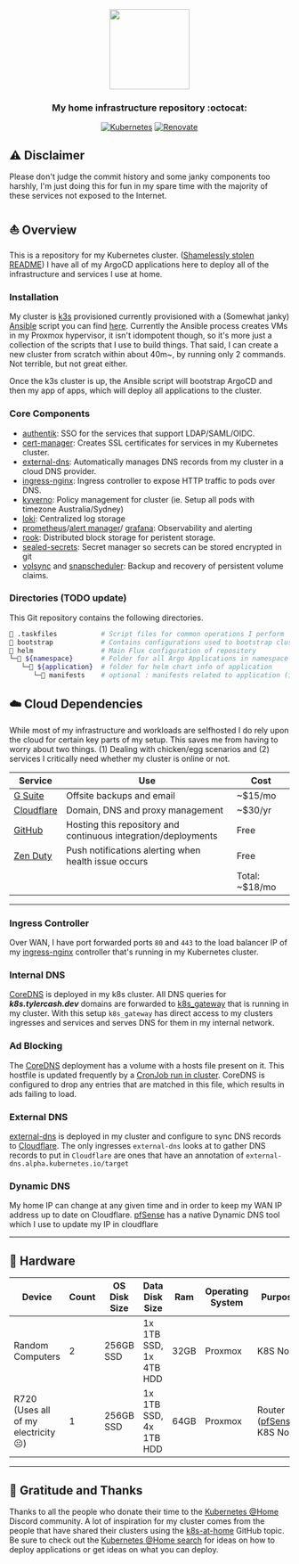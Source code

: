 <div align="center">

<img src="https://camo.githubusercontent.com/5b298bf6b0596795602bd771c5bddbb963e83e0f/68747470733a2f2f692e696d6775722e636f6d2f7031527a586a512e706e67" align="center" width="144px" height="144px"/>

### My home infrastructure repository :octocat:

</div>

<div align="center">

[![Kubernetes](https://img.shields.io/badge/v1.24-blue?style=for-the-badge&logo=kubernetes&logoColor=white)](https://k3s.io/)
[![Renovate](https://img.shields.io/github/actions/workflow/status/onedr0p/home-ops/renovate.yaml?branch=main&label=&logo=renovatebot&style=for-the-badge&color=blue)](https://github.com/onedr0p/home-ops/actions/workflows/renovate.yaml)

</div>

## ⚠️ Disclaimer

Please don't judge the commit history and some janky components too harshly, I'm just doing this for fun in my spare time with the majority of these services not exposed to the Internet.

## ⛵ Overview

This is a repository for my Kubernetes cluster. ([Shamelessly stolen README](https://github.com/onedr0p/home-ops)) I have all of my ArgoCD applications here to deploy all of the infrastructure and services I use at home.

### Installation

My cluster is [k3s](https://k3s.io/) provisioned currently provisioned with a (Somewhat janky) [Ansible](https://www.ansible.com/) script you can find [here](https://github.com/Tyler-Cash/k3s-ansible). Currently the Ansible process creates VMs in my Proxmox hypervisor, it isn't idompotent though, so it's more just a collection of the scripts that I use to build things. That said, I can create a new cluster from scratch within about 40m~, by running only 2 commands. Not terrible, but not great either.

Once the k3s cluster is up, the Ansible script will bootstrap ArgoCD and then my app of apps, which will deploy all applications to the cluster.

### Core Components

- [authentik](https://goauthentik.io/): SSO for the services that support LDAP/SAML/OIDC.
- [cert-manager](https://cert-manager.io/docs/): Creates SSL certificates for services in my Kubernetes cluster.
- [external-dns](https://github.com/kubernetes-sigs/external-dns): Automatically manages DNS records from my cluster in a cloud DNS provider.
- [ingress-nginx](https://github.com/kubernetes/ingress-nginx/): Ingress controller to expose HTTP traffic to pods over DNS.
- [kyverno](https://kyverno.io/): Policy management for cluster (ie. Setup all pods with timezone Australia/Sydney)
- [loki](https://grafana.com/oss/loki/): Centralized log storage
- [prometheus](https://prometheus.io/)/[alert manager](https://prometheus.io/docs/alerting/latest/alertmanager/)/ [grafana](https://grafana.com/): Observability and alerting
- [rook](https://github.com/rook/rook): Distributed block storage for peristent storage.
- [sealed-secrets](https://sealed-secrets.netlify.app/): Secret manager so secrets can be stored encrypted in git 
- [volsync](https://github.com/backube/volsync) and [snapscheduler](https://github.com/backube/snapscheduler): Backup and recovery of persistent volume claims.

### Directories (TODO update)

This Git repository contains the following directories.

```sh
📁 .taskfiles           # Script files for common operations I perform
📁 bootstrap            # Contains configurations used to bootstrap cluster
📁 helm                 # Main Flux configuration of repository
└─📁 ${namespace}       # Folder for all Argo Applications in namespace
   └─📁 ${application}  # folder for helm chart info of application
      └─📁 manifests    # optional : manifests related to application (i.e. Secrets, ClusterPolicy, etc)
```

## ☁️ Cloud Dependencies

While most of my infrastructure and workloads are selfhosted I do rely upon the cloud for certain key parts of my setup. This saves me from having to worry about two things. (1) Dealing with chicken/egg scenarios and (2) services I critically need whether my cluster is online or not.

| Service                                                  | Use                                                                | Cost           |
|----------------------------------------------------------|--------------------------------------------------------------------|----------------|
| [G Suite](https://workspace.google.com/intl/en_au/)      | Offsite backups and email                                          | ~$15/mo        |
| [Cloudflare](https://www.cloudflare.com/)                | Domain, DNS and proxy management                                   | ~$30/yr        |
| [GitHub](https://github.com/)                            | Hosting this repository and continuous integration/deployments     | Free           |
| [Zen Duty](https://www.zenduty.com/)                     | Push notifications alerting when health issue occurs               | Free           |
|                                                          |                                                                    |Total: ~$18/mo  |

---

### Ingress Controller

Over WAN, I have port forwarded ports `80` and `443` to the load balancer IP of my [ingress-nginx](https://github.com/kubernetes/ingress-nginx) controller that's running in my Kubernetes cluster.

### Internal DNS

[CoreDNS](https://github.com/coredns/coredns) is deployed in my k8s cluster. All DNS queries for _**k8s.tylercash.dev**_ domains are forwarded to [k8s_gateway](https://github.com/ori-edge/k8s_gateway) that is running in my cluster. With this setup `k8s_gateway` has direct access to my clusters ingresses and services and serves DNS for them in my internal network.

### Ad Blocking

The [CoreDNS](https://github.com/coredns/coredns) deployment has a volume with a hosts file present on it. This hostfile is updated frequently by a [CronJob run in cluster](manifests/networking/adblock-updater/cron.yaml). CoreDNS is configured to drop any entries that are matched in this file, which results in ads failing to load.

### External DNS

[external-dns](https://github.com/kubernetes-sigs/external-dns) is deployed in my cluster and configure to sync DNS records to [Cloudflare](https://www.cloudflare.com/). The only ingresses `external-dns` looks at to gather DNS records to put in `Cloudflare` are ones that have an annotation of `external-dns.alpha.kubernetes.io/target`

### Dynamic DNS

My home IP can change at any given time and in order to keep my WAN IP address up to date on Cloudflare. [pfSense](https://www.pfsense.org/) has a native Dynamic DNS tool which I use to update my IP in cloudflare

---

## 🔧 Hardware

| Device                    | Count | OS Disk Size | Data Disk Size              | Ram  | Operating System | Purpose             |
|---------------------------|-------|--------------|-----------------------------|------|------------------|---------------------|
| Random Computers                          | 2     | 256GB SSD  | 1x 1TB SSD, 1x 4TB HDD       | 32GB | Proxmox         | K8S Node              |
| R720 (Uses all of my electricity ☹️)    | 1     | 256GB SSD  | 1x 1TB SSD, 4x 1TB HDD        | 64GB | Proxmox         | Router ([pfSense](https://www.pfsense.org/)), K8S Node              |

---

## 🤝 Gratitude and Thanks

Thanks to all the people who donate their time to the [Kubernetes @Home](https://discord.gg/k8s-at-home) Discord community. A lot of inspiration for my cluster comes from the people that have shared their clusters using the [k8s-at-home](https://github.com/topics/k8s-at-home) GitHub topic. Be sure to check out the [Kubernetes @Home search](https://nanne.dev/k8s-at-home-search/) for ideas on how to deploy applications or get ideas on what you can deploy.
